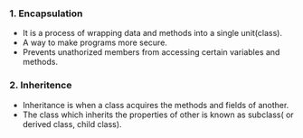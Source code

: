 

### 1. Encapsulation
  + It is a process of wrapping data and methods into a single unit(class).
  + A way to make programs more secure.
  + Prevents unathorized members from accessing certain variables and methods.

### 2. Inheritence
  + Inheritance is when a class acquires the methods and fields of another.
  + The class which inherits the properties of other is known as subclass( or derived class, child class). 
  
